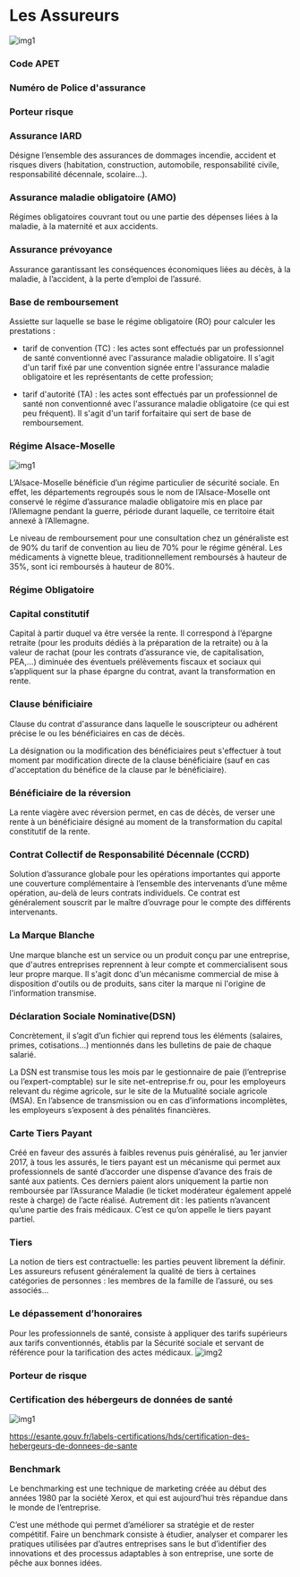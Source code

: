 # Les Assureurs
![img1](https://aws.vdkimg.com/film/1/3/1/6/131626_backdrop_scale_1280xauto.jpg)

### Code APET
### Numéro de Police d'assurance
### Porteur risque
### Assurance IARD
Désigne l’ensemble des assurances de dommages incendie, accident et risques divers (habitation, construction, automobile, responsabilité civile, responsabilité décennale, scolaire…).
### Assurance maladie obligatoire (AMO)
Régimes obligatoires couvrant tout ou une partie des dépenses liées à la maladie, à la maternité et aux accidents.
### Assurance prévoyance
Assurance garantissant les conséquences économiques liées au décès, à la maladie, à l’accident, à la perte d’emploi de l’assuré.
### Base de remboursement
Assiette sur laquelle se base le régime obligatoire (RO) pour calculer les prestations :

- tarif de convention (TC) : les actes sont effectués par un professionnel de santé conventionné avec l'assurance maladie obligatoire. Il s'agit d'un tarif fixé par une convention signée entre l'assurance maladie obligatoire et les représentants de cette profession;

- tarif d'autorité (TA) : les actes sont effectués par un professionnel de santé non conventionné avec l'assurance maladie obligatoire (ce qui est peu fréquent). Il s'agit d'un tarif forfaitaire qui sert de base de remboursement.
### Régime Alsace-Moselle 
![img1](https://images.anaca3.com/wp-content/uploads/2014/09/La-choucroute-fait-elle-grossir--1000x516.jpg)

L’Alsace-Moselle bénéficie d’un régime particulier de sécurité sociale. En effet, les départements regroupés sous le nom de l’Alsace-Moselle ont conservé le régime d’assurance maladie obligatoire mis en place par l’Allemagne pendant la guerre, période durant laquelle, ce territoire était annexé à l’Allemagne.

Le niveau de remboursement pour une consultation chez un généraliste est de 90% du tarif de convention au lieu de 70% pour le régime général. Les médicaments à vignette bleue, traditionnellement remboursés à hauteur de 35%, sont ici remboursés à hauteur de 80%.

### Régime Obligatoire


### Capital constitutif
Capital à partir duquel va être versée la rente. Il correspond à l’épargne retraite (pour les produits dédiés à la préparation de la retraite) ou à la valeur de rachat (pour les contrats d’assurance vie, de capitalisation, PEA,…) diminuée des éventuels prélèvements fiscaux et sociaux qui s’appliquent sur la phase épargne du contrat, avant la transformation en rente.
### Clause bénificiaire
Clause du contrat d'assurance dans laquelle le souscripteur ou adhérent précise le ou les bénéficiaires en cas de décès.

La désignation ou la modification des bénéficiaires peut s'effectuer à tout moment par modification directe de la clause bénéficiaire (sauf en cas d'acceptation du bénéfice de la clause par le bénéficiaire).
### Bénéficiaire de la réversion
La rente viagère avec réversion permet, en cas de décès, de verser une rente à un bénéficiaire désigné au moment de la transformation du capital constitutif de la rente.

### Contrat Collectif de Responsabilité Décennale (CCRD)
Solution d’assurance globale pour les opérations importantes qui apporte une couverture complémentaire à l’ensemble des intervenants d’une même opération, au-delà de leurs contrats individuels. Ce contrat est généralement souscrit par le maître d’ouvrage pour le compte des différents intervenants.

### La Marque Blanche
Une marque blanche est un service ou un produit conçu par une entreprise, que d'autres entreprises reprennent à leur compte et commercialisent sous leur propre marque. Il s'agit donc d'un mécanisme commercial de mise à disposition d'outils ou de produits, sans citer la marque ni l'origine de l'information transmise.

### Déclaration Sociale Nominative(DSN)

Concrètement, il s’agit d’un fichier qui reprend tous les éléments (salaires, primes, cotisations…) mentionnés dans les bulletins de paie de chaque salarié.

La DSN est transmise tous les mois par le gestionnaire de paie (l’entreprise ou l’expert-comptable) sur le site net-entreprise.fr ou, pour les employeurs relevant du régime agricole, sur le site de la Mutualité sociale agricole (MSA). En l’absence de transmission ou en cas d’informations incomplètes, les employeurs s’exposent à des pénalités financières.

### Carte Tiers Payant
Créé en faveur des assurés à faibles revenus puis généralisé, au 1er janvier 2017, à tous les assurés, le tiers payant est un mécanisme qui permet aux professionnels de santé d’accorder une dispense d’avance des frais de santé aux patients. Ces derniers paient alors uniquement la partie non remboursée par l’Assurance Maladie (le ticket modérateur également appelé reste à charge) de l’acte réalisé. Autrement dit : les patients n’avancent qu’une partie des frais médicaux. C’est ce qu’on appelle le tiers payant partiel.  

### Tiers

La notion de tiers est contractuelle: les parties peuvent librement la définir. Les assureurs refusent généralement la qualité de tiers à certaines catégories de personnes : les membres de la famille de l’assuré, ou ses associés… 

### Le dépassement d’honoraires

Pour les professionnels de santé, consiste à appliquer des tarifs supérieurs aux tarifs conventionnés, établis par la Sécurité sociale et servant de référence pour la tarification des actes médicaux.
![img2](https://fr.web.img4.acsta.net/medias/nmedia/18/83/27/30/19790718.jpg)


### Porteur de risque

### Certification des hébergeurs de données de santé

![img1](https://media.gqmagazine.fr/photos/613b2b1750dd2d5cc5ab3281/master/pass/50555803)

https://esante.gouv.fr/labels-certifications/hds/certification-des-hebergeurs-de-donnees-de-sante


### Benchmark
Le benchmarking est une technique de marketing créée au début des années 1980 par la société Xerox, et qui est aujourd’hui très répandue dans le monde de l’entreprise.

C’est une méthode qui permet d’améliorer sa stratégie et de rester compétitif. Faire un benchmark consiste à étudier, analyser et comparer les pratiques utilisées par d’autres entreprises sans le but d’identifier des innovations et des processus adaptables à son entreprise, une sorte de pêche aux bonnes idées.
